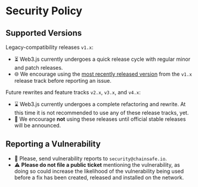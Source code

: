 # Security Policy
## Supported Versions
Legacy-compatibility releases `v1.x`:
- :hourglass_flowing_sand: Web3.js currently undergoes a quick release cycle with regular minor and patch releases.
- :globe_with_meridians: We encourage using the [most recently released version](https://github.com/ChainSafe/web3.js/releases/latest) from the `v1.x` release track before reporting an issue.

Future rewrites and feature tracks `v2.x`, `v3.x`, and  `v4.x`:
- :hourglass: Web3.js currently undergoes a complete refactoring and rewrite. At this time it is not recommended to use any of these release tracks, yet.
- :stop_sign: We encourage **not** using these releases until official stable releases will be announced.

## Reporting a Vulnerability
- :rotating_light: Please, send vulnerability reports to `security@chainsafe.io`.
- :warning: **Please do not file a public ticket** mentioning the vulnerability, as doing so could increase the likelihood of the vulnerability being used before a fix has been created, released and installed on the network.
